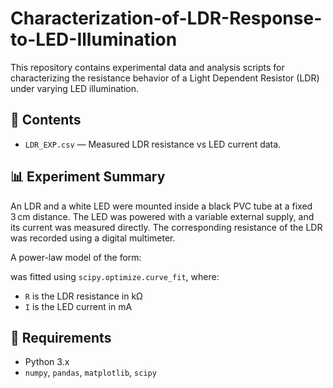 # Characterization-of-LDR-Response-to-LED-Illumination

This repository contains experimental data and analysis scripts for characterizing the resistance behavior of a Light Dependent Resistor (LDR) under varying LED illumination.

## 📁 Contents

- `LDR_EXP.csv` — Measured LDR resistance vs LED current data.
## 📊 Experiment Summary

An LDR and a white LED were mounted inside a black PVC tube at a fixed 3 cm distance. The LED was powered with a variable external supply, and its current was measured directly. The corresponding resistance of the LDR was recorded using a digital multimeter.

A power-law model of the form:

was fitted using `scipy.optimize.curve_fit`, where:
- `R` is the LDR resistance in kΩ  
- `I` is the LED current in mA

## 🔧 Requirements

- Python 3.x  
- `numpy`, `pandas`, `matplotlib`, `scipy`




